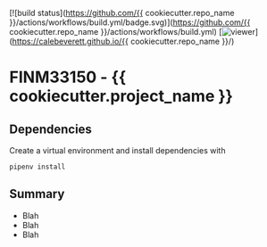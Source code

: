 [![build status](https://github.com/{{ cookiecutter.repo_name }}/actions/workflows/build.yml/badge.svg)](https://github.com/{{ cookiecutter.repo_name }}/actions/workflows/build.yml)
[![viewer](https://img.shields.io/badge/notebook-viewer-blue)](https://calebeverett.github.io/{{ cookiecutter.repo_name }}/)

# FINM33150 - {{ cookiecutter.project_name }}

## Dependencies

Create a virtual environment and install dependencies with

    pipenv install

## Summary
* Blah
* Blah
* Blah


